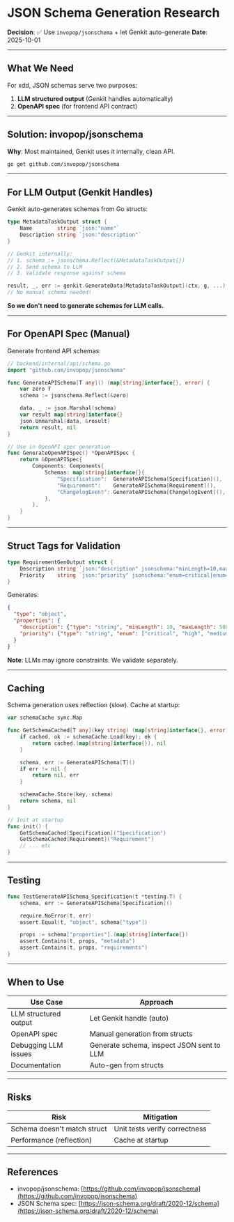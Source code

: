# JSON Schema Generation Research

**Decision**: ✅ Use `invopop/jsonschema` + let Genkit auto-generate
**Date**: 2025-10-01

---

## What We Need

For xdd, JSON schemas serve two purposes:
1. **LLM structured output** (Genkit handles automatically)
2. **OpenAPI spec** (for frontend API contract)

---

## Solution: invopop/jsonschema

**Why**: Most maintained, Genkit uses it internally, clean API.

```bash
go get github.com/invopop/jsonschema
```

---

## For LLM Output (Genkit Handles)

Genkit auto-generates schemas from Go structs:

```go
type MetadataTaskOutput struct {
    Name        string `json:"name"`
    Description string `json:"description"`
}

// Genkit internally:
// 1. schema := jsonschema.Reflect(&MetadataTaskOutput{})
// 2. Send schema to LLM
// 3. Validate response against schema

result, _, err := genkit.GenerateData[MetadataTaskOutput](ctx, g, ...)
// No manual schema needed!
```

**So we don't need to generate schemas for LLM calls.**

---

## For OpenAPI Spec (Manual)

Generate frontend API schemas:

```go
// backend/internal/api/schema.go
import "github.com/invopop/jsonschema"

func GenerateAPISchema[T any]() (map[string]interface{}, error) {
    var zero T
    schema := jsonschema.Reflect(&zero)

    data, _ := json.Marshal(schema)
    var result map[string]interface{}
    json.Unmarshal(data, &result)
    return result, nil
}

// Use in OpenAPI spec generation
func GenerateOpenAPISpec() *OpenAPISpec {
    return &OpenAPISpec{
        Components: Components{
            Schemas: map[string]interface{}{
                "Specification":  GenerateAPISchema[Specification](),
                "Requirement":    GenerateAPISchema[Requirement](),
                "ChangelogEvent": GenerateAPISchema[ChangelogEvent](),
            },
        },
    }
}
```

---

## Struct Tags for Validation

```go
type RequirementGenOutput struct {
    Description string `json:"description" jsonschema:"minLength=10,maxLength=500"`
    Priority    string `json:"priority" jsonschema:"enum=critical|enum=high|enum=medium|enum=low"`
}
```

Generates:

```json
{
  "type": "object",
  "properties": {
    "description": {"type": "string", "minLength": 10, "maxLength": 500},
    "priority": {"type": "string", "enum": ["critical", "high", "medium", "low"]}
  }
}
```

**Note**: LLMs may ignore constraints. We validate separately.

---

## Caching

Schema generation uses reflection (slow). Cache at startup:

```go
var schemaCache sync.Map

func GetSchemaCached[T any](key string) (map[string]interface{}, error) {
    if cached, ok := schemaCache.Load(key); ok {
        return cached.(map[string]interface{}), nil
    }

    schema, err := GenerateAPISchema[T]()
    if err != nil {
        return nil, err
    }

    schemaCache.Store(key, schema)
    return schema, nil
}

// Init at startup
func init() {
    GetSchemaCached[Specification]("Specification")
    GetSchemaCached[Requirement]("Requirement")
    // ... etc
}
```

---

## Testing

```go
func TestGenerateAPISchema_Specification(t *testing.T) {
    schema, err := GenerateAPISchema[Specification]()

    require.NoError(t, err)
    assert.Equal(t, "object", schema["type"])

    props := schema["properties"].(map[string]interface{})
    assert.Contains(t, props, "metadata")
    assert.Contains(t, props, "requirements")
}
```

---

## When to Use

| Use Case | Approach |
|----------|----------|
| LLM structured output | Let Genkit handle (auto) |
| OpenAPI spec | Manual generation from structs |
| Debugging LLM issues | Generate schema, inspect JSON sent to LLM |
| Documentation | Auto-gen from structs |

---

## Risks

| Risk | Mitigation |
|------|------------|
| Schema doesn't match struct | Unit tests verify correctness |
| Performance (reflection) | Cache at startup |

---

## References

- invopop/jsonschema: [https://github.com/invopop/jsonschema](https://github.com/invopop/jsonschema)
- JSON Schema spec: [https://json-schema.org/draft/2020-12/schema](https://json-schema.org/draft/2020-12/schema)
